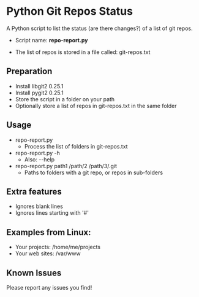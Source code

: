 # Python Git Repos Status

A Python script to list the status (are there changes?) of a list of git repos.

* Script name: **repo-report.py**

* The list of repos is stored in a file called: git-repos.txt

## Preparation
* Install libgit2  0.25.1
* Install pygit2   0.25.1
* Store the script in a folder on your path
* Optionally store a list of repos in git-repos.txt in the same folder

## Usage
* repo-report.py
  * Process the list of folders in git-repos.txt
* repo-report.py -h
  * Also: --help
* repo-report.py path1 /path/2 /path/3/.git
  * Paths to folders with a git repo, or repos in sub-folders

## Extra features
* Ignores blank lines
* Ignores lines starting with '#'

## Examples from Linux:
* Your projects: /home/me/projects
* Your web sites: /var/www

## Known Issues
Please report any issues you find!

